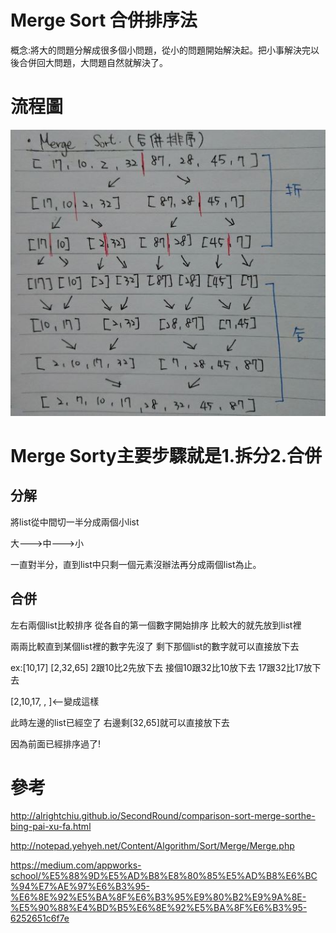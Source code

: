 # Merge Sort 合併排序法

概念:將大的問題分解成很多個小問題，從小的問題開始解決起。把小事解決完以後合併回大問題，大問題自然就解決了。

# 流程圖

![流程圖](https://github.com/wangweihsin/learning-note/blob/master/%E5%9C%96%E7%89%87/MergeSort%E6%B5%81%E7%A8%8B%E5%9C%96.jpg?raw=true)

# Merge Sorty主要步驟就是1.拆分2.合併

## 分解

將list從中間切一半分成兩個小list

大--->中--->小

一直對半分，直到list中只剩一個元素沒辦法再分成兩個list為止。

## 合併

左右兩個list比較排序 從各自的第一個數字開始排序 比較大的就先放到list裡

兩兩比較直到某個list裡的數字先沒了 剩下那個list的數字就可以直接放下去

ex:[10,17] [2,32,65] 2跟10比2先放下去 接個10跟32比10放下去 17跟32比17放下去

[2,10,17, , ]<--變成這樣

此時左邊的list已經空了 右邊剩[32,65]就可以直接放下去

因為前面已經排序過了!

# 參考

http://alrightchiu.github.io/SecondRound/comparison-sort-merge-sorthe-bing-pai-xu-fa.html

http://notepad.yehyeh.net/Content/Algorithm/Sort/Merge/Merge.php

https://medium.com/appworks-school/%E5%88%9D%E5%AD%B8%E8%80%85%E5%AD%B8%E6%BC%94%E7%AE%97%E6%B3%95-%E6%8E%92%E5%BA%8F%E6%B3%95%E9%80%B2%E9%9A%8E-%E5%90%88%E4%BD%B5%E6%8E%92%E5%BA%8F%E6%B3%95-6252651c6f7e
